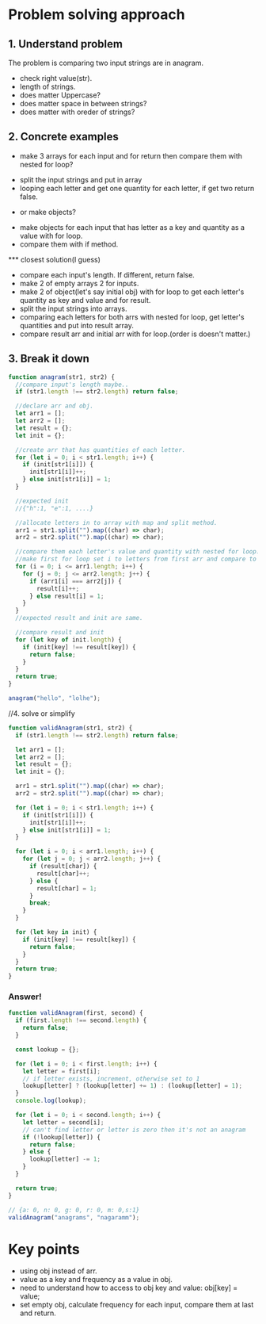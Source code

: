 # Problem solving approach

## 1. Understand problem

The problem is comparing two input strings are in anagram.

- check right value(str).
- length of strings.
- does matter Uppercase?
- does matter space in between strings?
- does matter with oreder of strings?

## 2. Concrete examples

- make 3 arrays for each input and for return then compare them with nested for loop?

* split the input strings and put in array
* looping each letter and get one quantity for each letter, if get two return false.

- or make objects?

* make objects for each input that has letter as a key and quantity as a value with for loop.
* compare them with if method.

\*\*\* closest solution(I guess)

- compare each input's length. If different, return false.
- make 2 of empty arrays 2 for inputs.
- make 2 of object(let's say initial obj) with for loop to get each letter's quantity as key and value and for result.
- split the input strings into arrays.
- comparing each letters for both arrs with nested for loop, get letter's quantities and put into result array.
- compare result arr and initial arr with for loop.(order is doesn't matter.)

## 3. Break it down

```javascript
function anagram(str1, str2) {
  //compare input's length maybe..
  if (str1.length !== str2.length) return false;

  //declare arr and obj.
  let arr1 = [];
  let arr2 = [];
  let result = {};
  let init = {};

  //create arr that has quantities of each letter.
  for (let i = 0; i < str1.length; i++) {
    if (init[str1[i]]) {
      init[str1[i]]++;
    } else init[str1[i]] = 1;
  }

  //expected init
  //{"h":1, "e":1, ....}

  //allocate letters in to array with map and split method.
  arr1 = str1.split("").map((char) => char);
  arr2 = str2.split("").map((char) => char);

  //compare them each letter's value and quantity with nested for loop.
  //make first for loop set i to letters from first arr and compare to second arr
  for (i = 0; i <= arr1.length; i++) {
    for (j = 0; j <= arr2.length; j++) {
      if (arr1[i] === arr2[j]) {
        result[i]++;
      } else result[i] = 1;
    }
  }
  //expected result and init are same.

  //compare result and init
  for (let key of init.length) {
    if (init[key] !== result[key]) {
      return false;
    }
  }
  return true;
}

anagram("hello", "lolhe");
```

//4. solve or simplify

```javascript
function validAnagram(str1, str2) {
  if (str1.length !== str2.length) return false;

  let arr1 = [];
  let arr2 = [];
  let result = {};
  let init = {};

  arr1 = str1.split("").map((char) => char);
  arr2 = str2.split("").map((char) => char);

  for (let i = 0; i < str1.length; i++) {
    if (init[str1[i]]) {
      init[str1[i]]++;
    } else init[str1[i]] = 1;
  }

  for (let i = 0; i < arr1.length; i++) {
    for (let j = 0; j < arr2.length; j++) {
      if (result[char]) {
        result[char]++;
      } else {
        result[char] = 1;
      }
      break;
    }
  }

  for (let key in init) {
    if (init[key] !== result[key]) {
      return false;
    }
  }
  return true;
}
```

### Answer!

```javascript
function validAnagram(first, second) {
  if (first.length !== second.length) {
    return false;
  }

  const lookup = {};

  for (let i = 0; i < first.length; i++) {
    let letter = first[i];
    // if letter exists, increment, otherwise set to 1
    lookup[letter] ? (lookup[letter] += 1) : (lookup[letter] = 1);
  }
  console.log(lookup);

  for (let i = 0; i < second.length; i++) {
    let letter = second[i];
    // can't find letter or letter is zero then it's not an anagram
    if (!lookup[letter]) {
      return false;
    } else {
      lookup[letter] -= 1;
    }
  }

  return true;
}

// {a: 0, n: 0, g: 0, r: 0, m: 0,s:1}
validAnagram("anagrams", "nagaramm");
```

# Key points

- using obj instead of arr.
- value as a key and frequency as a value in obj.
- need to understand how to access to obj key and value: obj[key] = value;
- set empty obj, calculate frequency for each input, compare them at last and return.
